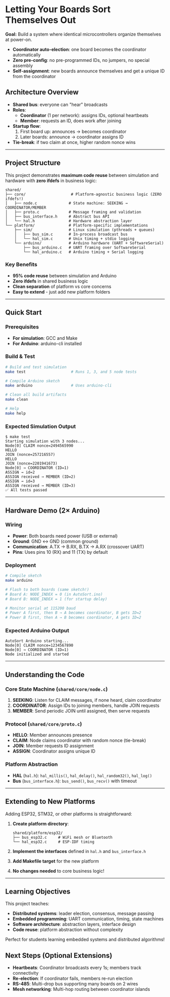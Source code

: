 # Letting Your Boards Sort Themselves Out

**Goal:** Build a system where identical microcontrollers organize themselves at power-on.

- **Coordinator auto-election**: one board becomes the coordinator automatically
- **Zero pre-config**: no pre-programmed IDs, no jumpers, no special assembly
- **Self-assignment**: new boards announce themselves and get a unique ID from the coordinator

## Architecture Overview

- **Shared bus**: everyone can "hear" broadcasts
- **Roles**:
  - **Coordinator** (1 per network): assigns IDs, optional heartbeats
  - **Member**: requests an ID, does work after joining
- **Startup flow**:
  1. First board up: announces → becomes coordinator
  2. Later boards: announce → coordinator assigns ID
- **Tie-break**: if two claim at once, higher random nonce wins

---

## Project Structure

This project demonstrates **maximum code reuse** between simulation and hardware with **zero ifdefs** in business logic:

```
shared/
├── core/                    # Platform-agnostic business logic (ZERO ifdefs!)
│   ├── node.c              # State machine: SEEKING → COORDINATOR/MEMBER
│   ├── proto.c             # Message framing and validation
│   ├── bus_interface.h     # Abstract bus API
│   └── hal.h               # Hardware abstraction layer
└── platform/               # Platform-specific implementations
    ├── sim/                # Linux simulation (pthreads + queues)
    │   ├── bus_sim.c       # In-process broadcast bus
    │   └── hal_sim.c       # Unix timing + stdio logging
    └── arduino/            # Arduino hardware (UART + SoftwareSerial)
        ├── bus_arduino.c   # UART framing over SoftwareSerial
        └── hal_arduino.c   # Arduino timing + Serial logging
```

### Key Benefits
- **95% code reuse** between simulation and Arduino
- **Zero ifdefs** in shared business logic
- **Clean separation** of platform vs core concerns
- **Easy to extend** - just add new platform folders

---

## Quick Start

### Prerequisites
- **For simulation**: GCC and Make
- **For Arduino**: arduino-cli installed

### Build & Test

```bash
# Build and test simulation
make test                    # Runs 1, 3, and 5 node tests

# Compile Arduino sketch  
make arduino                 # Uses arduino-cli

# Clean all build artifacts
make clean

# Help
make help
```

### Expected Simulation Output
```
$ make test
Starting simulation with 3 nodes...
Node[0] CLAIM nonce=2494565990
HELLO
JOIN (nonce=257216557)
HELLO  
JOIN (nonce=2201941673)
Node[0] → COORDINATOR (ID=1)
ASSIGN → id=2
ASSIGN received → MEMBER (ID=2)
ASSIGN → id=3
ASSIGN received → MEMBER (ID=3)
✅ All tests passed
```

---

## Hardware Demo (2× Arduino)

### Wiring
- **Power**: Both boards need power (USB or external)
- **Ground**: GND ↔ GND (common ground)
- **Communication**: A.TX → B.RX, B.TX → A.RX (crossover UART)
- **Pins**: Uses pins 10 (RX) and 11 (TX) by default

### Deployment
```bash
# Compile sketch
make arduino

# Flash to both boards (same sketch!)
# Board A: NODE_INDEX = 0 (in AutoSort.ino)  
# Board B: NODE_INDEX = 1 (for startup delay)

# Monitor serial at 115200 baud
# Power A first, then B → A becomes coordinator, B gets ID=2
# Power B first, then A → B becomes coordinator, A gets ID=2
```

### Expected Arduino Output
```
AutoSort Arduino starting...
Node[0] CLAIM nonce=1234567890
Node[0] → COORDINATOR (ID=1)
Node initialized and started
```

---

## Understanding the Code

### Core State Machine (`shared/core/node.c`)
1. **SEEKING**: Listen for CLAIM messages, if none heard, claim coordinator
2. **COORDINATOR**: Assign IDs to joining members, handle JOIN requests  
3. **MEMBER**: Send periodic JOIN until assigned, then serve requests

### Protocol (`shared/core/proto.c`)
- **HELLO**: Member announces presence
- **CLAIM**: Node claims coordinator with random nonce (tie-break)
- **JOIN**: Member requests ID assignment  
- **ASSIGN**: Coordinator assigns unique ID

### Platform Abstraction
- **HAL** (`hal.h`): `hal_millis()`, `hal_delay()`, `hal_random32()`, `hal_log()`
- **Bus** (`bus_interface.h`): `bus_send()`, `bus_recv()` with timeout

---

## Extending to New Platforms

Adding ESP32, STM32, or other platforms is straightforward:

1. **Create platform directory**:
   ```
   shared/platform/esp32/
   ├── bus_esp32.c     # WiFi mesh or Bluetooth
   └── hal_esp32.c     # ESP-IDF timing
   ```

2. **Implement the interfaces** defined in `hal.h` and `bus_interface.h`

3. **Add Makefile target** for the new platform

4. **No changes needed** to core business logic!

---

## Learning Objectives

This project teaches:
- **Distributed systems**: leader election, consensus, message passing
- **Embedded programming**: UART communication, timing, state machines  
- **Software architecture**: abstraction layers, interface design
- **Code reuse**: platform abstraction without complexity

Perfect for students learning embedded systems and distributed algorithms!

## Next Steps (Optional Extensions)

- **Heartbeats**: Coordinator broadcasts every 1s; members track connectivity
- **Re-election**: If coordinator fails, members re-run election
- **RS-485**: Multi-drop bus supporting many boards on 2 wires
- **Mesh networking**: Multi-hop routing between coordinator islands
